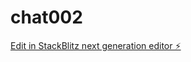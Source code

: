 # chat002

[Edit in StackBlitz next generation editor ⚡️](https://stackblitz.com/~/github.com/hotwellkz/chat002)